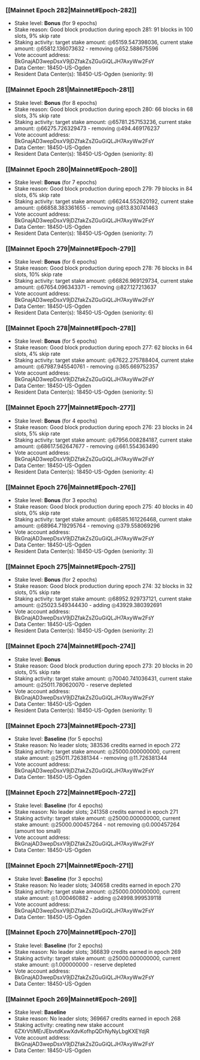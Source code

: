 ### [[Mainnet Epoch 282|Mainnet#Epoch-282]]
* Stake level: **Bonus** (for 9 epochs)
* Stake reason: Good block production during epoch 281: 91 blocks in 100 slots, 9% skip rate
* Staking activity: target stake amount: ◎65159.547398036, current stake amount: ◎65812.136073632 - removing ◎652.588675596
* Vote account address: BkGnajAD3wepDsxV9jDZfakZsZGuGiQLJH7AxyWw2FsY
* Data Center: 18450-US-Ogden
* Resident Data Center(s): 18450-US-Ogden (seniority: 9)
### [[Mainnet Epoch 281|Mainnet#Epoch-281]]
* Stake level: **Bonus** (for 8 epochs)
* Stake reason: Good block production during epoch 280: 66 blocks in 68 slots, 3% skip rate
* Staking activity: target stake amount: ◎65781.257153236, current stake amount: ◎66275.726329473 - removing ◎494.469176237
* Vote account address: BkGnajAD3wepDsxV9jDZfakZsZGuGiQLJH7AxyWw2FsY
* Data Center: 18450-US-Ogden
* Resident Data Center(s): 18450-US-Ogden (seniority: 8)
### [[Mainnet Epoch 280|Mainnet#Epoch-280]]
* Stake level: **Bonus** (for 7 epochs)
* Stake reason: Good block production during epoch 279: 79 blocks in 84 slots, 6% skip rate
* Staking activity: target stake amount: ◎66244.552620192, current stake amount: ◎66858.383361655 - removing ◎613.830741463
* Vote account address: BkGnajAD3wepDsxV9jDZfakZsZGuGiQLJH7AxyWw2FsY
* Data Center: 18450-US-Ogden
* Resident Data Center(s): 18450-US-Ogden (seniority: 7)
### [[Mainnet Epoch 279|Mainnet#Epoch-279]]
* Stake level: **Bonus** (for 6 epochs)
* Stake reason: Good block production during epoch 278: 76 blocks in 84 slots, 10% skip rate
* Staking activity: target stake amount: ◎66826.969129734, current stake amount: ◎67654.096343371 - removing ◎827.127213637
* Vote account address: BkGnajAD3wepDsxV9jDZfakZsZGuGiQLJH7AxyWw2FsY
* Data Center: 18450-US-Ogden
* Resident Data Center(s): 18450-US-Ogden (seniority: 6)
### [[Mainnet Epoch 278|Mainnet#Epoch-278]]
* Stake level: **Bonus** (for 5 epochs)
* Stake reason: Good block production during epoch 277: 62 blocks in 64 slots, 4% skip rate
* Staking activity: target stake amount: ◎67622.275788404, current stake amount: ◎67987.945540761 - removing ◎365.669752357
* Vote account address: BkGnajAD3wepDsxV9jDZfakZsZGuGiQLJH7AxyWw2FsY
* Data Center: 18450-US-Ogden
* Resident Data Center(s): 18450-US-Ogden (seniority: 5)
### [[Mainnet Epoch 277|Mainnet#Epoch-277]]
* Stake level: **Bonus** (for 4 epochs)
* Stake reason: Good block production during epoch 276: 23 blocks in 24 slots, 5% skip rate
* Staking activity: target stake amount: ◎67956.008284187, current stake amount: ◎68617.562647677 - removing ◎661.554363490
* Vote account address: BkGnajAD3wepDsxV9jDZfakZsZGuGiQLJH7AxyWw2FsY
* Data Center: 18450-US-Ogden
* Resident Data Center(s): 18450-US-Ogden (seniority: 4)
### [[Mainnet Epoch 276|Mainnet#Epoch-276]]
* Stake level: **Bonus** (for 3 epochs)
* Stake reason: Good block production during epoch 275: 40 blocks in 40 slots, 0% skip rate
* Staking activity: target stake amount: ◎68585.161226468, current stake amount: ◎68964.719295764 - removing ◎379.558069296
* Vote account address: BkGnajAD3wepDsxV9jDZfakZsZGuGiQLJH7AxyWw2FsY
* Data Center: 18450-US-Ogden
* Resident Data Center(s): 18450-US-Ogden (seniority: 3)
### [[Mainnet Epoch 275|Mainnet#Epoch-275]]
* Stake level: **Bonus** (for 2 epochs)
* Stake reason: Good block production during epoch 274: 32 blocks in 32 slots, 0% skip rate
* Staking activity: target stake amount: ◎68952.929737121, current stake amount: ◎25023.549344430 - adding ◎43929.380392691
* Vote account address: BkGnajAD3wepDsxV9jDZfakZsZGuGiQLJH7AxyWw2FsY
* Data Center: 18450-US-Ogden
* Resident Data Center(s): 18450-US-Ogden (seniority: 2)
### [[Mainnet Epoch 274|Mainnet#Epoch-274]]
* Stake level: **Bonus**
* Stake reason: Good block production during epoch 273: 20 blocks in 20 slots, 0% skip rate
* Staking activity: target stake amount: ◎70040.741036431, current stake amount: ◎25011.780620070 - reserve depleted
* Vote account address: BkGnajAD3wepDsxV9jDZfakZsZGuGiQLJH7AxyWw2FsY
* Data Center: 18450-US-Ogden
* Resident Data Center(s): 18450-US-Ogden (seniority: 1)
### [[Mainnet Epoch 273|Mainnet#Epoch-273]]
* Stake level: **Baseline** (for 5 epochs)
* Stake reason: No leader slots; 383536 credits earned in epoch 272
* Staking activity: target stake amount: ◎25000.000000000, current stake amount: ◎25011.726381344 - removing ◎11.726381344
* Vote account address: BkGnajAD3wepDsxV9jDZfakZsZGuGiQLJH7AxyWw2FsY
* Data Center: 18450-US-Ogden
### [[Mainnet Epoch 272|Mainnet#Epoch-272]]
* Stake level: **Baseline** (for 4 epochs)
* Stake reason: No leader slots; 241358 credits earned in epoch 271
* Staking activity: target stake amount: ◎25000.000000000, current stake amount: ◎25000.000457264 - not removing ◎0.000457264 (amount too small)
* Vote account address: BkGnajAD3wepDsxV9jDZfakZsZGuGiQLJH7AxyWw2FsY
* Data Center: 18450-US-Ogden
### [[Mainnet Epoch 271|Mainnet#Epoch-271]]
* Stake level: **Baseline** (for 3 epochs)
* Stake reason: No leader slots; 340658 credits earned in epoch 270
* Staking activity: target stake amount: ◎25000.000000000, current stake amount: ◎1.000460882 - adding ◎24998.999539118
* Vote account address: BkGnajAD3wepDsxV9jDZfakZsZGuGiQLJH7AxyWw2FsY
* Data Center: 18450-US-Ogden
### [[Mainnet Epoch 270|Mainnet#Epoch-270]]
* Stake level: **Baseline** (for 2 epochs)
* Stake reason: No leader slots; 366839 credits earned in epoch 269
* Staking activity: target stake amount: ◎25000.000000000, current stake amount: ◎1.000000000 - reserve depleted
* Vote account address: BkGnajAD3wepDsxV9jDZfakZsZGuGiQLJH7AxyWw2FsY
* Data Center: 18450-US-Ogden
### [[Mainnet Epoch 269|Mainnet#Epoch-269]]
* Stake level: **Baseline**
* Stake reason: No leader slots; 369667 credits earned in epoch 268
* Staking activity: creating new stake account 6ZXrVtiMErJEbvtdKxwXdvKofhpQDrNyNyLbgKXEYdjR
* Vote account address: BkGnajAD3wepDsxV9jDZfakZsZGuGiQLJH7AxyWw2FsY
* Data Center: 18450-US-Ogden